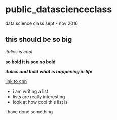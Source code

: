# public_datascienceclass
data science class sept - nov 2016

## this should be so big

*italics is cool*

**so bold it is soo so bold**

***italics and bold what is happening in life***

[link to cnn](http://cnn.com)

* i am writing a list
* lists are really interesting
* look at how cool this list is

i have done something


